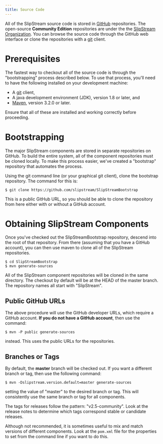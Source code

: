 ```yaml
---
title: Source Code
---
```


All of the SlipStream source code is stored in [GitHub] repositories.
The open-source **Community Edition** repositories are under the the
[SlipStream Organization][ssorg].  You can browse the source code
through the GitHub web interface or clone the repositories with a
[git] client.  

# Prerequisites

The fastest way to checkout all of the source code is through the
"bootstrapping" process described below.  To use that process, you'll
need to have the following installed on your development machine:

  - A [git] client,
  - A java development environment (JDK), version 1.8 or later, and
  - [Maven], version 3.2.0 or later.

Ensure that all of these are installed and working correctly before
proceeding. 

# Bootstrapping

The major SlipStream components are stored in separate repositories on
GitHub.  To build the entire system, all of the component repositories
must be cloned locally.  To make this process easier, we've created a
"bootstrap" repository that automates the process.

Using the git command line (or your graphical git client), clone
the bootstrap repository.  The command for this is:

    $ git clone https://github.com/slipstream/SlipStreamBootstrap

This is a public GitHub URL, so you should be able to clone the
repository from here either with or without a GitHub account.

# Obtaining SlipStream Components

Once you've checked out the SlipStreamBootstrap repository, descend
into the root of that repository.  From there (assuming that you have
a GitHub account), you can then use maven to clone all of the
SlipStream repositories.

    $ cd SlipStreamBootstrap
    $ mvn generate-sources

All of the SlipStream component repositories will be cloned in the
same directory.  The checkout by default will be at the HEAD of the
master branch.  The repository names all start with "SlipStream".

## Public GitHub URLs

The above procedure will use the GitHub developer URLs, which require a
GitHub account.  **If you do not have a GitHub account**, then use the
command:

    $ mvn -P public generate-sources

instead.  This uses the public URLs for the repositories.

## Branches or Tags

By default, the **master** branch will be checked out.  If you want a
different branch or tag, then use the following command:

    $ mvn -Dslipstream.version.default=master generate-sources

setting the value of "master" to the desired branch or tag.  This will
consistently use the same branch or tag for all components.

The tags for releases follow the pattern: "v2.5-community".  Look at
the release notes to determine which tags correspond stable or
candidate releases.

Although not recommended, it is sometimes useful to mix and match
versions of different components.  Look at the `pom.xml` file for the
properties to set from the command line if you want to do this.


[GitHub]: https://github.com
[git]: http://git-scm.com
[Java]: http://java.com/en/
[Maven]: https://maven.apache.org/

[ssorg]: https://github.com/slipstream

